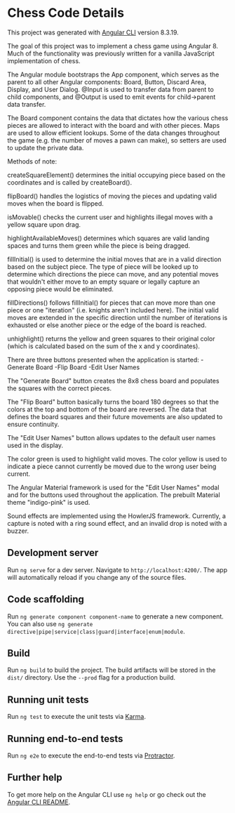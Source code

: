 # Chess Code Details

This project was generated with [Angular CLI](https://github.com/angular/angular-cli) version 8.3.19.

The goal of this project was to implement a chess game using Angular 8. Much of the functionality was previously written for a vanilla JavaScript implementation of chess.

The Angular module bootstraps the App component, which serves as the parent to all other Angular components: Board, Button, Discard Area, Display, and User Dialog. @Input is used to transfer data from parent to child components, and @Output is used to emit events for child->parent data transfer.

The Board component contains the data that dictates how the various chess pieces are allowed to interact with the board and with other pieces. Maps are used to allow efficient lookups. Some of the data changes throughout the game (e.g. the number of moves a pawn can make), so setters are used to update the private data.

Methods of note:

createSquareElement() determines the initial occupying piece based on the coordinates and is called by createBoard().

flipBoard() handles the logistics of moving the pieces and updating valid moves when the board is flipped.

isMovable() checks the current user and highlights illegal moves with a yellow square upon drag.

highlightAvailableMoves() determines which squares are valid landing spaces and turns them green while the piece is being dragged.

fillInitial() is used to determine the initial moves that are in a valid direction based on the subject piece. The type of piece will be looked up to determine which directions the piece can move, and any potential moves that wouldn't either move to an empty square or legally capture an opposing piece would be eliminated.

fillDirections() follows fillInitial() for pieces that can move more than one piece or one "iteration" (i.e. knights aren't included here). The initial valid moves are extended in the specific direction until the number of iterations is exhausted or else another piece or the edge of the board is reached.

unhighlight() returns the yellow and green squares to their original color (which is calculated based on the sum of the x and y coordinates).

There are three buttons presented when the application is started:
-Generate Board
-Flip Board
-Edit User Names

The "Generate Board" button creates the 8x8 chess board and populates the squares with the correct pieces.

The "Flip Board" button basically turns the board 180 degrees so that the colors at the top and bottom of the board are reversed. The data that defines the board squares and their future movements are also updated to ensure continuity.

The "Edit User Names" button allows updates to the default user names used in the display.

The color green is used to highlight valid moves. The color yellow is used to indicate a piece cannot currently be moved due to the wrong user being current.

The Angular Material framework is used for the "Edit User Names" modal and for the buttons used throughout the application. The prebuilt Material theme "indigo-pink" is used.

Sound effects are implemented using the HowlerJS framework. Currently, a capture is noted with a ring sound effect, and an invalid drop is noted with a buzzer.

## Development server

Run `ng serve` for a dev server. Navigate to `http://localhost:4200/`. The app will automatically reload if you change any of the source files.

## Code scaffolding

Run `ng generate component component-name` to generate a new component. You can also use `ng generate directive|pipe|service|class|guard|interface|enum|module`.

## Build

Run `ng build` to build the project. The build artifacts will be stored in the `dist/` directory. Use the `--prod` flag for a production build.

## Running unit tests

Run `ng test` to execute the unit tests via [Karma](https://karma-runner.github.io).

## Running end-to-end tests

Run `ng e2e` to execute the end-to-end tests via [Protractor](http://www.protractortest.org/).

## Further help

To get more help on the Angular CLI use `ng help` or go check out the [Angular CLI README](https://github.com/angular/angular-cli/blob/master/README.md).
